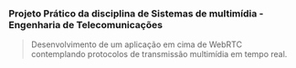 ### Projeto Prático da disciplina de Sistemas de multimídia - Engenharia de Telecomunicações
> Desenvolvimento de um aplicação em cima de WebRTC contemplando protocolos de transmissão multimídia em tempo real.
